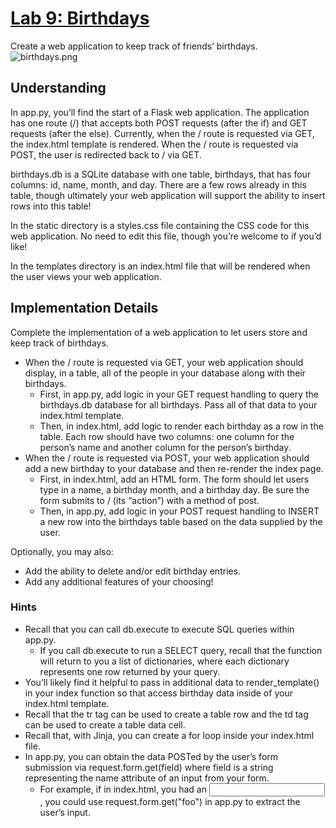 # [Lab 9: Birthdays](https://cs50.harvard.edu/x/2023/labs/9/)

Create a web application to keep track of friends’ birthdays.
![birthdays.png](https://cs50.harvard.edu/x/2023/labs/9/birthdays.png)

## Understanding

In app.py, you’ll find the start of a Flask web application. The application has one route (/) that accepts both POST requests (after the if) and GET requests (after the else). Currently, when the / route is requested via GET, the index.html template is rendered. When the / route is requested via POST, the user is redirected back to / via GET.

birthdays.db is a SQLite database with one table, birthdays, that has four columns: id, name, month, and day. There are a few rows already in this table, though ultimately your web application will support the ability to insert rows into this table!

In the static directory is a styles.css file containing the CSS code for this web application. No need to edit this file, though you’re welcome to if you’d like!

In the templates directory is an index.html file that will be rendered when the user views your web application.

## Implementation Details

Complete the implementation of a web application to let users store and keep track of birthdays.

- When the / route is requested via GET, your web application should display, in a table, all of the people in your database along with their birthdays.
    - First, in app.py, add logic in your GET request handling to query the birthdays.db database for all birthdays. Pass all of that data to your index.html template.
    - Then, in index.html, add logic to render each birthday as a row in the table. Each row should have two columns: one column for the person’s name and another column for the person’s birthday.
- When the / route is requested via POST, your web application should add a new birthday to your database and then re-render the index page.
    - First, in index.html, add an HTML form. The form should let users type in a name, a birthday month, and a birthday day. Be sure the form submits to / (its “action”) with a method of post.
    - Then, in app.py, add logic in your POST request handling to INSERT a new row into the birthdays table based on the data supplied by the user.

Optionally, you may also:
- Add the ability to delete and/or edit birthday entries.
- Add any additional features of your choosing!

### Hints

- Recall that you can call db.execute to execute SQL queries within app.py.
    - If you call db.execute to run a SELECT query, recall that the function will return to you a list of dictionaries, where each dictionary represents one row returned by your query.
- You’ll likely find it helpful to pass in additional data to render_template() in your index function so that access birthday data inside of your index.html template.
- Recall that the tr tag can be used to create a table row and the td tag can be used to create a table data cell.
- Recall that, with Jinja, you can create a for loop inside your index.html file.
- In app.py, you can obtain the data POSTed by the user’s form submission via request.form.get(field) where field is a string representing the name attribute of an input from your form.
    - For example, if in index.html, you had an <input name="foo" type="text">, you could use request.form.get("foo") in app.py to extract the user’s input.
